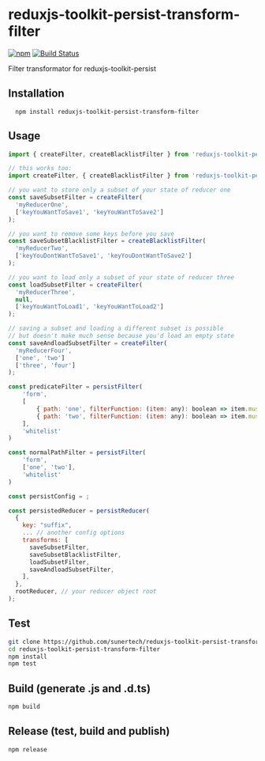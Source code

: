 # reduxjs-toolkit-persist-transform-filter

[![npm](https://img.shields.io/npm/v/reduxjs-toolkit-persist-transform-filter.svg?maxAge=2592000&style=flat-square)](https://www.npmjs.com/package/reduxjs-toolkit-persist-transform-filter)
[![Build Status](https://travis-ci.org/sunertech/reduxjs-toolkit-persist-transform-filter.svg?branch=master)](https://travis-ci.org/sunertech/reduxjs-toolkit-persist-transform-filter)

Filter transformator for reduxjs-toolkit-persist

## Installation
```
  npm install reduxjs-toolkit-persist-transform-filter
```

## Usage

```js
import { createFilter, createBlacklistFilter } from 'reduxjs-toolkit-persist-transform-filter';

// this works too:
import createFilter, { createBlacklistFilter } from 'reduxjs-toolkit-persist-transform-filter';

// you want to store only a subset of your state of reducer one
const saveSubsetFilter = createFilter(
  'myReducerOne',
  ['keyYouWantToSave1', 'keyYouWantToSave2']
);

// you want to remove some keys before you save
const saveSubsetBlacklistFilter = createBlacklistFilter(
  'myReducerTwo',
  ['keyYouDontWantToSave1', 'keyYouDontWantToSave2']
);

// you want to load only a subset of your state of reducer three
const loadSubsetFilter = createFilter(
  'myReducerThree',
  null,
  ['keyYouWantToLoad1', 'keyYouWantToLoad2']
);

// saving a subset and loading a different subset is possible
// but doesn't make much sense because you'd load an empty state
const saveAndloadSubsetFilter = createFilter(
  'myReducerFour',
  ['one', 'two']
  ['three', 'four']
);

const predicateFilter = persistFilter(
	'form',
	[
		{ path: 'one', filterFunction: (item: any): boolean => item.mustBeStored },
		{ path: 'two', filterFunction: (item: any): boolean => item.mustBeStored },
	],
	'whitelist'
)

const normalPathFilter = persistFilter(
	'form',
	['one', 'two'],
	'whitelist'
)

const persistConfig = ;

const persistedReducer = persistReducer(
  {
    key: "suffix",
    ... // another config options
    transforms: [
      saveSubsetFilter,
      saveSubsetBlacklistFilter,
      loadSubsetFilter,
      saveAndloadSubsetFilter,
    ],
  },
  rootReducer, // your reducer object root
);
```

## Test

```sh
git clone https://github.com/sunertech/reduxjs-toolkit-persist-transform-filter.git
cd reduxjs-toolkit-persist-transform-filter
npm install
npm test
```

## Build (generate .js and .d.ts)

```sh
npm build
```

## Release (test, build and publish)

```sh
npm release
```
